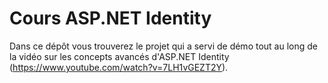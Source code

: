 # Cours ASP.NET Identity
Dans ce dépôt vous trouverez le projet qui a servi de démo tout au long de la vidéo sur les concepts avancés d'ASP.NET Identity (https://www.youtube.com/watch?v=7LH1vGEZT2Y).

